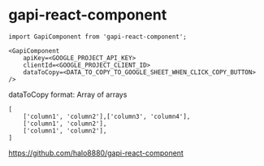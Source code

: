 # gapi-react-component
`import GapiComponent from 'gapi-react-component';`

```
<GapiComponent
    apiKey=<GOOGLE_PROJECT_API_KEY> 
    clientId=<GOOGLE_PROJECT_CLIENT_ID>
    dataToCopy=<DATA_TO_COPY_TO_GOOGLE_SHEET_WHEN_CLICK_COPY_BUTTON>
/>
```
dataToCopy format: Array of arrays 
```
[
    ['column1', 'column2'],['column3', 'column4'],
    ['column1', 'column2'],
    ['column1', 'column2'],
]
```

https://github.com/halo8880/gapi-react-component